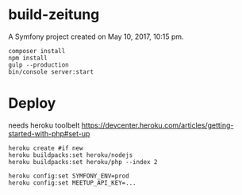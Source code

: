 build-zeitung
=============

A Symfony project created on May 10, 2017, 10:15 pm.

```
composer install
npm install
gulp --production
bin/console server:start
```

Deploy
======
needs heroku toolbelt https://devcenter.heroku.com/articles/getting-started-with-php#set-up

```
heroku create #if new
heroku buildpacks:set heroku/nodejs
heroku buildpacks:set heroku/php --index 2

heroku config:set SYMFONY_ENV=prod
heroku config:set MEETUP_API_KEY=...
```
